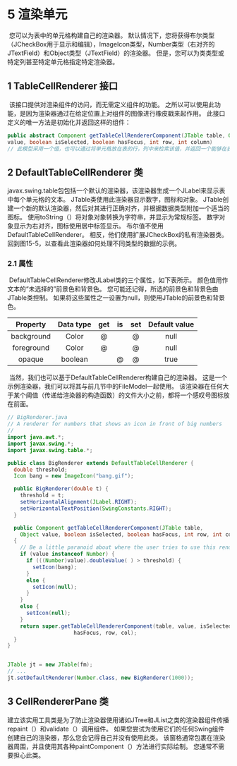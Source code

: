 # 5 渲染单元

​	您可以为表中的单元格构建自己的渲染器。 默认情况下，您将获得布尔类型（JCheckBox用于显示和编辑），ImageIcon类型，Number类型（右对齐的JTextField）和Object类型（JTextField）的渲染器。 但是，您可以为类类型或特定列甚至特定单元格指定特定渲染器。

## 1 TableCellRenderer 接口

​	该接口提供对渲染组件的访问，而无需定义组件的功能。 之所以可以使用此功能，是因为渲染器通过在给定位置上对组件的图像进行橡皮戳来起作用。 此接口定义的唯一方法是初始化并返回这样的组件：

~~~java
public abstract Component getTableCellRendererComponent(JTable table, Object 
value, boolean isSelected, boolean hasFocus, int row, int column) 
// 此模型采用一个值，也可以通过将单元格放在表的行，列中来检索该值，并返回一个能够在表单元格（或实际位置）中绘制该值的组件。 生成的图形可能受对象的选择状态以及当前是否具有键盘焦点的影响。
~~~

## 2 DefaultTableCellRenderer 类

​	javax.swing.table包包括一个默认的渲染器，该渲染器生成一个JLabel来显示表中每个单元格的文本。 JTable类使用此渲染器显示数字，图标和对象。 JTable创建一个新的默认渲染器，然后对其进行正确对齐，并根据数据类型附加一个适当的图标。 使用toString（）将对象对象转换为字符串，并显示为常规标签。 数字对象显示为右对齐，图标使用居中标签显示。 布尔值不使用DefaultTableCellRenderer。 相反，他们使用扩展JCheckBox的私有渲染器类。 回到图15-5，以查看此渲染器如何处理不同类型的数据的示例。

### 2.1 属性

​	DefaultTableCellRenderer修改JLabel类的三个属性，如下表所示。 颜色值用作文本的“未选择的”前景色和背景色。 您可能还记得，所选的前景色和背景色由JTable类控制。 如果将这些属性之一设置为null，则使用JTable的前景色和背景色。

|  Property  | Data type | get  |  is  | set  | Default value |
| :--------: | :-------: | :--: | :--: | :--: | :-----------: |
| background |   Color   |  @   |      |  @   |     null      |
| foreground |   Color   |  @   |      |  @   |     null      |
|   opaque   |  boolean  |      |  @   |  @   |     true      |

​	当然，我们也可以基于DefaultTableCellRenderer构建自己的渲染器。 这是一个示例渲染器，我们可以将其与前几节中的FileModel一起使用。 该渲染器在任何大于某个阈值（传递给渲染器的构造函数）的文件大小之前，都将一个感叹号图标放在前面。

~~~java
// BigRenderer.java
// A renderer for numbers that shows an icon in front of big numbers
//
import java.awt.*;
import javax.swing.*;
import javax.swing.table.*;

public class BigRenderer extends DefaultTableCellRenderer {
  double threshold;
  Icon bang = new ImageIcon("bang.gif");

  public BigRenderer(double t) {
    threshold = t;
    setHorizontalAlignment(JLabel.RIGHT);
    setHorizontalTextPosition(SwingConstants.RIGHT);
  }

  public Component getTableCellRendererComponent(JTable table,
    Object value, boolean isSelected, boolean hasFocus, int row, int col)
  {
    // Be a little paranoid about where the user tries to use this renderer.
    if (value instanceof Number) {  
      if (((Number)value).doubleValue( ) > threshold) {
        setIcon(bang);
      }
      else {
        setIcon(null);
      }
    }
    else {
      setIcon(null);
    }
    return super.getTableCellRendererComponent(table, value, isSelected,
                     hasFocus, row, col);
  }
}


JTable jt = new JTable(fm);
// ...
jt.setDefaultRenderer(Number.class, new BigRenderer(1000));
~~~

## 3 CellRendererPane 类

​	建立该实用工具类是为了防止渲染器使用诸如JTree和JList之类的渲染器组件传播repaint（）和validate（）调用组件。 如果您尝试为使用它们的任何Swing组件创建自己的渲染器，那么您会记得自己并没有使用此类。 该窗格通常包裹在渲染器周围，并且使用其各种paintComponent（）方法进行实际绘制。 您通常不需要担心此类。